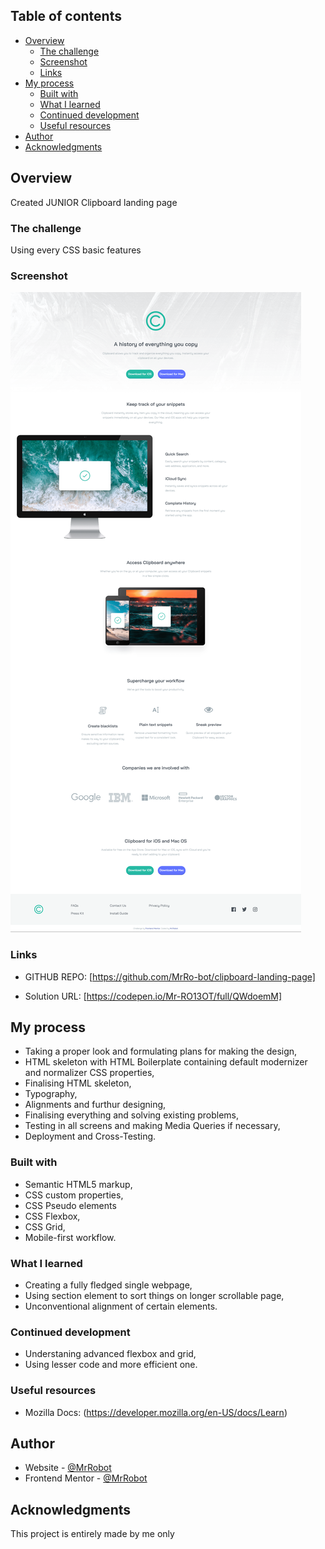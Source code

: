 ## Table of contents

- [Overview](#overview)
  - [The challenge](#the-challenge)
  - [Screenshot](#screenshot)
  - [Links](#links)
- [My process](#my-process)
  - [Built with](#built-with)
  - [What I learned](#what-i-learned)
  - [Continued development](#continued-development)
  - [Useful resources](#useful-resources)
- [Author](#author)
- [Acknowledgments](#acknowledgments)

## Overview

Created JUNIOR Clipboard landing page

### The challenge

Using every CSS basic features

### Screenshot

![](images/final.png)

### Links

- GITHUB REPO: [https://github.com/MrRo-bot/clipboard-landing-page]

- Solution URL: [https://codepen.io/Mr-RO13OT/full/QWdoemM]

## My process

- Taking a proper look and formulating plans for making the design,
- HTML skeleton with HTML Boilerplate containing default modernizer and normalizer CSS properties,
- Finalising HTML skeleton,
- Typography,
- Alignments and furthur designing,
- Finalising everything and solving existing problems,
- Testing in all screens and making Media Queries if necessary,
- Deployment and Cross-Testing.

### Built with

- Semantic HTML5 markup,
- CSS custom properties,
- CSS Pseudo elements
- CSS Flexbox,
- CSS Grid,
- Mobile-first workflow.

### What I learned

- Creating a fully fledged single webpage,
- Using section element to sort things on longer scrollable page,
- Unconventional alignment of certain elements.

### Continued development

- Understaning advanced flexbox and grid,
- Using lesser code and more efficient one.

### Useful resources

- Mozilla Docs: (https://developer.mozilla.org/en-US/docs/Learn)

## Author

- Website - [@MrRobot](https://github.com/MrRo-bot)
- Frontend Mentor - [@MrRobot](https://www.frontendmentor.io/profile/MrRo-bot)

## Acknowledgments

This project is entirely made by me only
